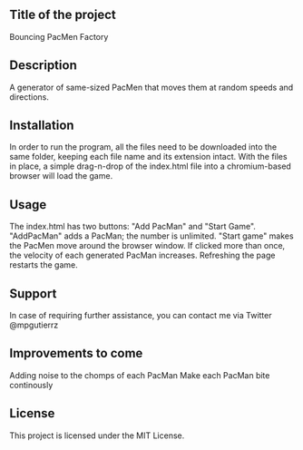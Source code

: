 
<h2>Title of the project</h2>
    Bouncing PacMen Factory
<br>
<h2>Description</h2>
    A generator of same-sized PacMen that moves them at random speeds and directions. 
<br>
<h2>Installation</h2>
    In order to run the program, all the files need to be downloaded into the same folder, keeping each file name and its extension intact. With the files in place, a simple drag-n-drop of the index.html file into a chromium-based browser will load the game.
<br>
<h2>Usage</h2>
    The index.html has two buttons: "Add PacMan" and "Start Game".
    "AddPacMan" adds a PacMan; the number is unlimited.
    "Start game" makes the PacMen move around the browser window. If clicked more than once, the velocity of each generated PacMan increases.
    Refreshing the page restarts the game.
<br>
<h2>Support</h2>
    In case of requiring further assistance, you can contact me via Twitter @mpgutierrz
<br>
<h2>Improvements to come</h2>
    Adding noise to the chomps of each PacMan
    Make each PacMan bite continously
<br>
<h2>License</h2>
    This project is licensed under the MIT License.
